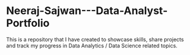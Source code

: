 # Neeraj-Sajwan---Data-Analyst-Portfolio
This is a repository that I have created to showcase skills, share projects and track my progress in Data Analytics / Data Science related topics.
